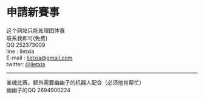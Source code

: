 申請新賽事
=============

这个网站只能处理团体赛  
联系我即可(免费)  
QQ 252373009  
line : lietxia  
E-mail : lietxia@gmail.com  
twitter:  [@lietxia](https://twitter.com/lietxia)

----

雀魂比赛，额外需要幽幽子的机器人配合（必须他肯帮忙）  
幽幽子的QQ 2694900224
